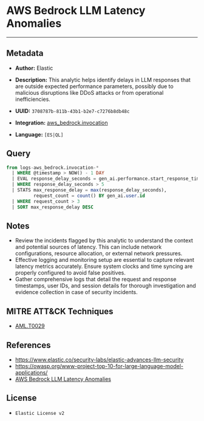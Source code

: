 # AWS Bedrock LLM Latency Anomalies

---

## Metadata

- **Author:** Elastic
- **Description:** This analytic helps identify delays in LLM responses that are outside expected performance parameters, possibly due to malicious disruptions like DDoS attacks or from operational inefficiencies.

- **UUID:** `3708787b-811b-43b1-b2e7-c7276b8db48c`
- **Integration:** [aws_bedrock.invocation](https://docs.elastic.co/integrations/aws_bedrock)
- **Language:** `[ES|QL]`

## Query

```sql
from logs-aws_bedrock.invocation-*
  | WHERE @timestamp > NOW() - 1 DAY
  | EVAL response_delay_seconds = gen_ai.performance.start_response_time / 1000
  | WHERE response_delay_seconds > 5
  | STATS max_response_delay = max(response_delay_seconds),
          request_count = count() BY gen_ai.user.id
  | WHERE request_count > 3
  | SORT max_response_delay DESC
```

## Notes

- Review the incidents flagged by this analytic to understand the context and potential sources of latency. This can include network configurations, resource allocation, or external network pressures.
- Effective logging and monitoring setup are essential to capture relevant latency metrics accurately. Ensure system clocks and time syncing are properly configured to avoid false positives.
- Gather comprehensive logs that detail the request and response timestamps, user IDs, and session details for thorough investigation and evidence collection in case of security incidents.
## MITRE ATT&CK Techniques

- [AML.T0029](https://atlas.mitre.org/techniques/AML.T0029)
## References

- https://www.elastic.co/security-labs/elastic-advances-llm-security
- https://owasp.org/www-project-top-10-for-large-language-model-applications/
- [AWS Bedrock LLM Latency Anomalies](../queries/aws_bedrock_latency_anomalies_detection.toml)

## License

- `Elastic License v2`

